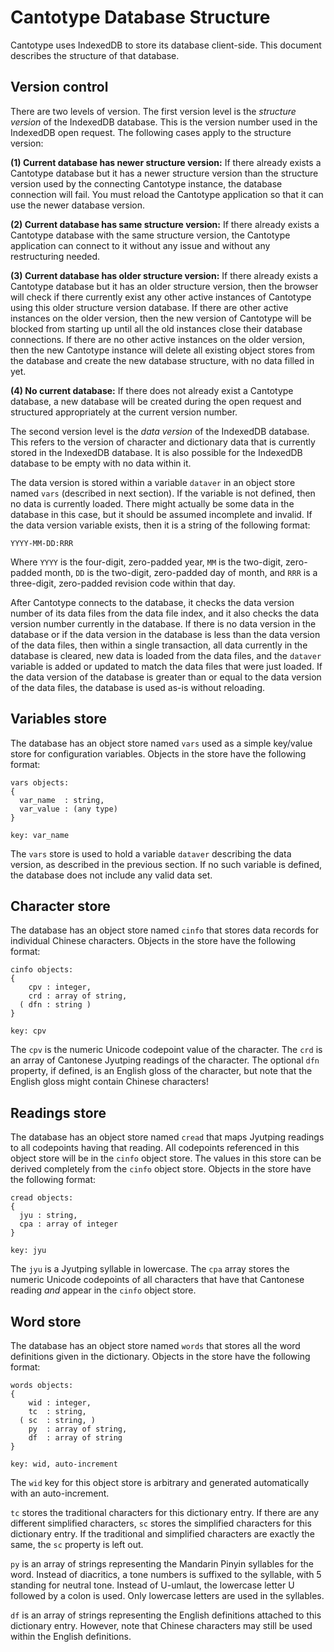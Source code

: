 # Cantotype Database Structure

Cantotype uses IndexedDB to store its database client-side.  This document describes the structure of that database.

## Version control

There are two levels of version.  The first version level is the _structure version_ of the IndexedDB database.  This is the version number used in the IndexedDB open request.  The following cases apply to the structure version:

__(1) Current database has newer structure version:__ If there already exists a Cantotype database but it has a newer structure version than the structure version used by the connecting Cantotype instance, the database connection will fail.  You must reload the Cantotype application so that it can use the newer database version.

__(2) Current database has same structure version:__ If there already exists a Cantotype database with the same structure version, the Cantotype application can connect to it without any issue and without any restructuring needed.

__(3) Current database has older structure version:__ If there already exists a Cantotype database but it has an older structure version, then the browser will check if there currently exist any other active instances of Cantotype using this older structure version database.  If there are other active instances on the older version, then the new version of Cantotype will be blocked from starting up until all the old instances close their database connections.  If there are no other active instances on the older version, then the new Cantotype instance will delete all existing object stores from the database and create the new database structure, with no data filled in yet.

__(4) No current database:__ If there does not already exist a Cantotype database, a new database will be created during the open request and structured appropriately at the current version number.

The second version level is the _data version_ of the IndexedDB database.  This refers to the version of character and dictionary data that is currently stored in the IndexedDB database.  It is also possible for the IndexedDB database to be empty with no data within it.

The data version is stored within a variable `dataver` in an object store named `vars` (described in next section).  If the variable is not defined, then no data is currently loaded.  There might actually be some data in the database in this case, but it should be assumed incomplete and invalid.  If the data version variable exists, then it is a string of the following format:

    YYYY-MM-DD:RRR

Where `YYYY` is the four-digit, zero-padded year, `MM` is the two-digit, zero-padded month, `DD` is the two-digit, zero-padded day of month, and `RRR` is a three-digit, zero-padded revision code within that day.

After Cantotype connects to the database, it checks the data version number of its data files from the data file index, and it also checks the data version number currently in the database.  If there is no data version in the database or if the data version in the database is less than the data version of the data files, then within a single transaction, all data currently in the database is cleared, new data is loaded from the data files, and the `dataver` variable is added or updated to match the data files that were just loaded.  If the data version of the database is greater than or equal to the data version of the data files, the database is used as-is without reloading.

## Variables store

The database has an object store named `vars` used as a simple key/value store for configuration variables.  Objects in the store have the following format:

    vars objects:
    {
      var_name  : string,
      var_value : (any type)
    }

    key: var_name

The `vars` store is used to hold a variable `dataver` describing the data version, as described in the previous section.  If no such variable is defined, the database does not include any valid data set.

## Character store

The database has an object store named `cinfo` that stores data records for individual Chinese characters.  Objects in the store have the following format:

    cinfo objects:
    {
        cpv : integer,
        crd : array of string,
      ( dfn : string )
    }

    key: cpv

The `cpv` is the numeric Unicode codepoint value of the character.  The `crd` is an array of Cantonese Jyutping readings of the character.  The optional `dfn` property, if defined, is an English gloss of the character, but note that the English gloss might contain Chinese characters!

## Readings store

The database has an object store named `cread` that maps Jyutping readings to all codepoints having that reading.  All codepoints referenced in this object store will be in the `cinfo` object store.  The values in this store can be derived completely from the `cinfo` object store.  Objects in the store have the following format:

    cread objects:
    {
      jyu : string,
      cpa : array of integer
    }

    key: jyu

The `jyu` is a Jyutping syllable in lowercase.  The `cpa` array stores the numeric Unicode codepoints of all characters that have that Cantonese reading _and_ appear in the `cinfo` object store.

## Word store

The database has an object store named `words` that stores all the word definitions given in the dictionary.  Objects in the store have the following format:

    words objects:
    {
        wid : integer,
        tc  : string,
      ( sc  : string, )
        py  : array of string,
        df  : array of string
    }

    key: wid, auto-increment

The `wid` key for this object store is arbitrary and generated automatically with an auto-increment.

`tc` stores the traditional characters for this dictionary entry.  If there are any different simplified characters, `sc` stores the simplified characters for this dictionary entry.  If the traditional and simplified characters are exactly the same, the `sc` property is left out.

`py` is an array of strings representing the Mandarin Pinyin syllables for the word.  Instead of diacritics, a tone numbers is suffixed to the syllable, with 5 standing for neutral tone.  Instead of U-umlaut, the lowercase letter U followed by a colon is used.  Only lowercase letters are used in the syllables.

`df` is an array of strings representing the English definitions attached to this dictionary entry.  However, note that Chinese characters may still be used within the English definitions.
